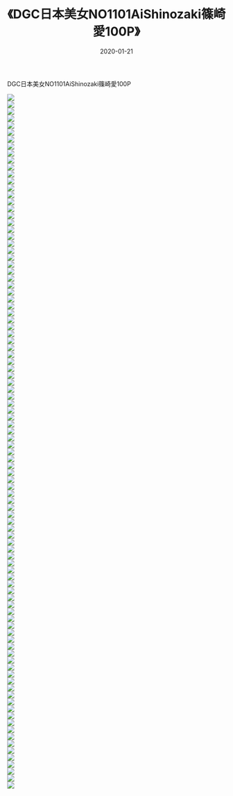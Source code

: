 ﻿---
layout: post
title:  《DGC日本美女NO1101AiShinozaki篠崎愛100P》
date:   2020-01-21
img: http://img.660000.xyz/Sharelink/性感/2020/DGC日本美女NO1101AiShinozaki篠崎愛100P/000.jpg
categories: [美女, 清纯, 唯美]
---

DGC日本美女NO1101AiShinozaki篠崎愛100P

  ![](http://img.660000.xyz/Sharelink/性感/2020/DGC日本美女NO1101AiShinozaki篠崎愛100P/001.jpg) <br> ![](http://img.660000.xyz/Sharelink/性感/2020/DGC日本美女NO1101AiShinozaki篠崎愛100P/002.jpg) <br> ![](http://img.660000.xyz/Sharelink/性感/2020/DGC日本美女NO1101AiShinozaki篠崎愛100P/003.jpg) <br> ![](http://img.660000.xyz/Sharelink/性感/2020/DGC日本美女NO1101AiShinozaki篠崎愛100P/004.jpg) <br> ![](http://img.660000.xyz/Sharelink/性感/2020/DGC日本美女NO1101AiShinozaki篠崎愛100P/005.jpg) <br> ![](http://img.660000.xyz/Sharelink/性感/2020/DGC日本美女NO1101AiShinozaki篠崎愛100P/006.jpg) <br> ![](http://img.660000.xyz/Sharelink/性感/2020/DGC日本美女NO1101AiShinozaki篠崎愛100P/007.jpg) <br> ![](http://img.660000.xyz/Sharelink/性感/2020/DGC日本美女NO1101AiShinozaki篠崎愛100P/008.jpg) <br> ![](http://img.660000.xyz/Sharelink/性感/2020/DGC日本美女NO1101AiShinozaki篠崎愛100P/009.jpg) <br> ![](http://img.660000.xyz/Sharelink/性感/2020/DGC日本美女NO1101AiShinozaki篠崎愛100P/010.jpg) <br> ![](http://img.660000.xyz/Sharelink/性感/2020/DGC日本美女NO1101AiShinozaki篠崎愛100P/011.jpg) <br> ![](http://img.660000.xyz/Sharelink/性感/2020/DGC日本美女NO1101AiShinozaki篠崎愛100P/012.jpg) <br> ![](http://img.660000.xyz/Sharelink/性感/2020/DGC日本美女NO1101AiShinozaki篠崎愛100P/013.jpg) <br> ![](http://img.660000.xyz/Sharelink/性感/2020/DGC日本美女NO1101AiShinozaki篠崎愛100P/014.jpg) <br> ![](http://img.660000.xyz/Sharelink/性感/2020/DGC日本美女NO1101AiShinozaki篠崎愛100P/015.jpg) <br> ![](http://img.660000.xyz/Sharelink/性感/2020/DGC日本美女NO1101AiShinozaki篠崎愛100P/016.jpg) <br> ![](http://img.660000.xyz/Sharelink/性感/2020/DGC日本美女NO1101AiShinozaki篠崎愛100P/017.jpg) <br> ![](http://img.660000.xyz/Sharelink/性感/2020/DGC日本美女NO1101AiShinozaki篠崎愛100P/018.jpg) <br> ![](http://img.660000.xyz/Sharelink/性感/2020/DGC日本美女NO1101AiShinozaki篠崎愛100P/019.jpg) <br> ![](http://img.660000.xyz/Sharelink/性感/2020/DGC日本美女NO1101AiShinozaki篠崎愛100P/020.jpg) <br> ![](http://img.660000.xyz/Sharelink/性感/2020/DGC日本美女NO1101AiShinozaki篠崎愛100P/021.jpg) <br> ![](http://img.660000.xyz/Sharelink/性感/2020/DGC日本美女NO1101AiShinozaki篠崎愛100P/022.jpg) <br> ![](http://img.660000.xyz/Sharelink/性感/2020/DGC日本美女NO1101AiShinozaki篠崎愛100P/023.jpg) <br> ![](http://img.660000.xyz/Sharelink/性感/2020/DGC日本美女NO1101AiShinozaki篠崎愛100P/024.jpg) <br> ![](http://img.660000.xyz/Sharelink/性感/2020/DGC日本美女NO1101AiShinozaki篠崎愛100P/025.jpg) <br> ![](http://img.660000.xyz/Sharelink/性感/2020/DGC日本美女NO1101AiShinozaki篠崎愛100P/026.jpg) <br> ![](http://img.660000.xyz/Sharelink/性感/2020/DGC日本美女NO1101AiShinozaki篠崎愛100P/027.jpg) <br> ![](http://img.660000.xyz/Sharelink/性感/2020/DGC日本美女NO1101AiShinozaki篠崎愛100P/028.jpg) <br> ![](http://img.660000.xyz/Sharelink/性感/2020/DGC日本美女NO1101AiShinozaki篠崎愛100P/029.jpg) <br> ![](http://img.660000.xyz/Sharelink/性感/2020/DGC日本美女NO1101AiShinozaki篠崎愛100P/030.jpg) <br> ![](http://img.660000.xyz/Sharelink/性感/2020/DGC日本美女NO1101AiShinozaki篠崎愛100P/031.jpg) <br> ![](http://img.660000.xyz/Sharelink/性感/2020/DGC日本美女NO1101AiShinozaki篠崎愛100P/032.jpg) <br> ![](http://img.660000.xyz/Sharelink/性感/2020/DGC日本美女NO1101AiShinozaki篠崎愛100P/033.jpg) <br> ![](http://img.660000.xyz/Sharelink/性感/2020/DGC日本美女NO1101AiShinozaki篠崎愛100P/034.jpg) <br> ![](http://img.660000.xyz/Sharelink/性感/2020/DGC日本美女NO1101AiShinozaki篠崎愛100P/035.jpg) <br> ![](http://img.660000.xyz/Sharelink/性感/2020/DGC日本美女NO1101AiShinozaki篠崎愛100P/036.jpg) <br> ![](http://img.660000.xyz/Sharelink/性感/2020/DGC日本美女NO1101AiShinozaki篠崎愛100P/037.jpg) <br> ![](http://img.660000.xyz/Sharelink/性感/2020/DGC日本美女NO1101AiShinozaki篠崎愛100P/038.jpg) <br> ![](http://img.660000.xyz/Sharelink/性感/2020/DGC日本美女NO1101AiShinozaki篠崎愛100P/039.jpg) <br> ![](http://img.660000.xyz/Sharelink/性感/2020/DGC日本美女NO1101AiShinozaki篠崎愛100P/040.jpg) <br> ![](http://img.660000.xyz/Sharelink/性感/2020/DGC日本美女NO1101AiShinozaki篠崎愛100P/041.jpg) <br> ![](http://img.660000.xyz/Sharelink/性感/2020/DGC日本美女NO1101AiShinozaki篠崎愛100P/042.jpg) <br> ![](http://img.660000.xyz/Sharelink/性感/2020/DGC日本美女NO1101AiShinozaki篠崎愛100P/043.jpg) <br> ![](http://img.660000.xyz/Sharelink/性感/2020/DGC日本美女NO1101AiShinozaki篠崎愛100P/044.jpg) <br> ![](http://img.660000.xyz/Sharelink/性感/2020/DGC日本美女NO1101AiShinozaki篠崎愛100P/045.jpg) <br> ![](http://img.660000.xyz/Sharelink/性感/2020/DGC日本美女NO1101AiShinozaki篠崎愛100P/046.jpg) <br> ![](http://img.660000.xyz/Sharelink/性感/2020/DGC日本美女NO1101AiShinozaki篠崎愛100P/047.jpg) <br> ![](http://img.660000.xyz/Sharelink/性感/2020/DGC日本美女NO1101AiShinozaki篠崎愛100P/048.jpg) <br> ![](http://img.660000.xyz/Sharelink/性感/2020/DGC日本美女NO1101AiShinozaki篠崎愛100P/049.jpg) <br> ![](http://img.660000.xyz/Sharelink/性感/2020/DGC日本美女NO1101AiShinozaki篠崎愛100P/050.jpg) <br> ![](http://img.660000.xyz/Sharelink/性感/2020/DGC日本美女NO1101AiShinozaki篠崎愛100P/051.jpg) <br> ![](http://img.660000.xyz/Sharelink/性感/2020/DGC日本美女NO1101AiShinozaki篠崎愛100P/052.jpg) <br> ![](http://img.660000.xyz/Sharelink/性感/2020/DGC日本美女NO1101AiShinozaki篠崎愛100P/053.jpg) <br> ![](http://img.660000.xyz/Sharelink/性感/2020/DGC日本美女NO1101AiShinozaki篠崎愛100P/054.jpg) <br> ![](http://img.660000.xyz/Sharelink/性感/2020/DGC日本美女NO1101AiShinozaki篠崎愛100P/055.jpg) <br> ![](http://img.660000.xyz/Sharelink/性感/2020/DGC日本美女NO1101AiShinozaki篠崎愛100P/056.jpg) <br> ![](http://img.660000.xyz/Sharelink/性感/2020/DGC日本美女NO1101AiShinozaki篠崎愛100P/057.jpg) <br> ![](http://img.660000.xyz/Sharelink/性感/2020/DGC日本美女NO1101AiShinozaki篠崎愛100P/058.jpg) <br> ![](http://img.660000.xyz/Sharelink/性感/2020/DGC日本美女NO1101AiShinozaki篠崎愛100P/059.jpg) <br> ![](http://img.660000.xyz/Sharelink/性感/2020/DGC日本美女NO1101AiShinozaki篠崎愛100P/060.jpg) <br> ![](http://img.660000.xyz/Sharelink/性感/2020/DGC日本美女NO1101AiShinozaki篠崎愛100P/061.jpg) <br> ![](http://img.660000.xyz/Sharelink/性感/2020/DGC日本美女NO1101AiShinozaki篠崎愛100P/062.jpg) <br> ![](http://img.660000.xyz/Sharelink/性感/2020/DGC日本美女NO1101AiShinozaki篠崎愛100P/063.jpg) <br> ![](http://img.660000.xyz/Sharelink/性感/2020/DGC日本美女NO1101AiShinozaki篠崎愛100P/064.jpg) <br> ![](http://img.660000.xyz/Sharelink/性感/2020/DGC日本美女NO1101AiShinozaki篠崎愛100P/065.jpg) <br> ![](http://img.660000.xyz/Sharelink/性感/2020/DGC日本美女NO1101AiShinozaki篠崎愛100P/066.jpg) <br> ![](http://img.660000.xyz/Sharelink/性感/2020/DGC日本美女NO1101AiShinozaki篠崎愛100P/067.jpg) <br> ![](http://img.660000.xyz/Sharelink/性感/2020/DGC日本美女NO1101AiShinozaki篠崎愛100P/068.jpg) <br> ![](http://img.660000.xyz/Sharelink/性感/2020/DGC日本美女NO1101AiShinozaki篠崎愛100P/069.jpg) <br> ![](http://img.660000.xyz/Sharelink/性感/2020/DGC日本美女NO1101AiShinozaki篠崎愛100P/070.jpg) <br> ![](http://img.660000.xyz/Sharelink/性感/2020/DGC日本美女NO1101AiShinozaki篠崎愛100P/071.jpg) <br> ![](http://img.660000.xyz/Sharelink/性感/2020/DGC日本美女NO1101AiShinozaki篠崎愛100P/072.jpg) <br> ![](http://img.660000.xyz/Sharelink/性感/2020/DGC日本美女NO1101AiShinozaki篠崎愛100P/073.jpg) <br> ![](http://img.660000.xyz/Sharelink/性感/2020/DGC日本美女NO1101AiShinozaki篠崎愛100P/074.jpg) <br> ![](http://img.660000.xyz/Sharelink/性感/2020/DGC日本美女NO1101AiShinozaki篠崎愛100P/075.jpg) <br> ![](http://img.660000.xyz/Sharelink/性感/2020/DGC日本美女NO1101AiShinozaki篠崎愛100P/076.jpg) <br> ![](http://img.660000.xyz/Sharelink/性感/2020/DGC日本美女NO1101AiShinozaki篠崎愛100P/077.jpg) <br> ![](http://img.660000.xyz/Sharelink/性感/2020/DGC日本美女NO1101AiShinozaki篠崎愛100P/078.jpg) <br> ![](http://img.660000.xyz/Sharelink/性感/2020/DGC日本美女NO1101AiShinozaki篠崎愛100P/079.jpg) <br> ![](http://img.660000.xyz/Sharelink/性感/2020/DGC日本美女NO1101AiShinozaki篠崎愛100P/080.jpg) <br> ![](http://img.660000.xyz/Sharelink/性感/2020/DGC日本美女NO1101AiShinozaki篠崎愛100P/081.jpg) <br> ![](http://img.660000.xyz/Sharelink/性感/2020/DGC日本美女NO1101AiShinozaki篠崎愛100P/082.jpg) <br> ![](http://img.660000.xyz/Sharelink/性感/2020/DGC日本美女NO1101AiShinozaki篠崎愛100P/083.jpg) <br> ![](http://img.660000.xyz/Sharelink/性感/2020/DGC日本美女NO1101AiShinozaki篠崎愛100P/084.jpg) <br> ![](http://img.660000.xyz/Sharelink/性感/2020/DGC日本美女NO1101AiShinozaki篠崎愛100P/085.jpg) <br> ![](http://img.660000.xyz/Sharelink/性感/2020/DGC日本美女NO1101AiShinozaki篠崎愛100P/086.jpg) <br> ![](http://img.660000.xyz/Sharelink/性感/2020/DGC日本美女NO1101AiShinozaki篠崎愛100P/087.jpg) <br> ![](http://img.660000.xyz/Sharelink/性感/2020/DGC日本美女NO1101AiShinozaki篠崎愛100P/088.jpg) <br> ![](http://img.660000.xyz/Sharelink/性感/2020/DGC日本美女NO1101AiShinozaki篠崎愛100P/089.jpg) <br> ![](http://img.660000.xyz/Sharelink/性感/2020/DGC日本美女NO1101AiShinozaki篠崎愛100P/090.jpg) <br> ![](http://img.660000.xyz/Sharelink/性感/2020/DGC日本美女NO1101AiShinozaki篠崎愛100P/091.jpg) <br> ![](http://img.660000.xyz/Sharelink/性感/2020/DGC日本美女NO1101AiShinozaki篠崎愛100P/092.jpg) <br> ![](http://img.660000.xyz/Sharelink/性感/2020/DGC日本美女NO1101AiShinozaki篠崎愛100P/093.jpg) <br> ![](http://img.660000.xyz/Sharelink/性感/2020/DGC日本美女NO1101AiShinozaki篠崎愛100P/094.jpg) <br> ![](http://img.660000.xyz/Sharelink/性感/2020/DGC日本美女NO1101AiShinozaki篠崎愛100P/095.jpg) <br> ![](http://img.660000.xyz/Sharelink/性感/2020/DGC日本美女NO1101AiShinozaki篠崎愛100P/096.jpg) <br> ![](http://img.660000.xyz/Sharelink/性感/2020/DGC日本美女NO1101AiShinozaki篠崎愛100P/097.jpg) <br> ![](http://img.660000.xyz/Sharelink/性感/2020/DGC日本美女NO1101AiShinozaki篠崎愛100P/098.jpg) <br> ![](http://img.660000.xyz/Sharelink/性感/2020/DGC日本美女NO1101AiShinozaki篠崎愛100P/099.jpg) <br> ![](http://img.660000.xyz/Sharelink/性感/2020/DGC日本美女NO1101AiShinozaki篠崎愛100P/100.jpg) <br>